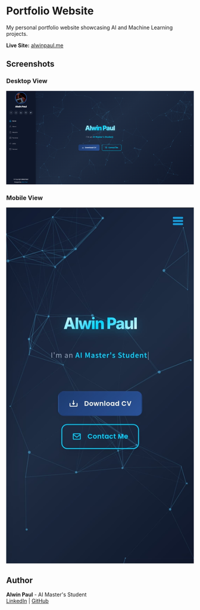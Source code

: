 # Portfolio Website

My personal portfolio website showcasing AI and Machine Learning projects.

**Live Site:** [alwinpaul.me](https://alwinpaul.me/)

## Screenshots

### Desktop View
![Portfolio Desktop](Portfolio.jpg)

### Mobile View
![Portfolio Mobile](Portfolio_Mobile.jpg)

## Author
**Alwin Paul** - AI Master's Student  
[LinkedIn](https://www.linkedin.com/in/alwin-paul/) | [GitHub](https://github.com/alwinpaul1)



